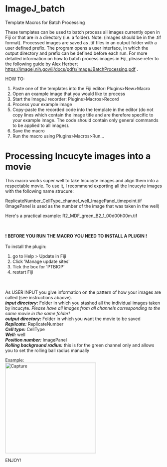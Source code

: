# ImageJ_batch
Template Macros for Batch Processing

These templates can be used to batch process all images currently open in Fiji or that are in a directory (i.e. a folder). Note: (images should be in the .tif format).
Processed images are saved as .tif files in an output folder with a user defined prefix.
The program opens a user interface, in which the output directory and prefix can be defined before each run.
For more detailed information on how to batch process images in Fiji, please refer to the following guide by Alex Herbert https://imagej.nih.gov/ij/docs/pdfs/ImageJBatchProcessing.pdf .

HOW TO:
   1. Paste one of the templates into the Fiji editor: Plugins>New>Macro
   2. Open an example image that you would like to process
   3. Start the ImageJ recorder: Plugins>Macros>Record
   4. Process your example image
   5. Copy-paste the recorded code into the template in the editor (do not copy lines which contain the image title and are therefore specific to your example image. 
      The code should contain only general commands to be applied to all images).
   6. Save the macro 
   7. Run the macro using Plugins>Macros>Run... 



# Processing Incucyte images into a movie

This macro works super well to take Incucyte images and align them into a respectable movie.
To use it, I recommend exporting all the Incucyte images with the following name strucure:

ReplicateNumber_CellType_channel_well_ImagePanel_timepoint.tif  (ImagePanel is used as the number of the image that was taken in the well)

Here's a practical example: 
R2_MDF_green_B2_1_00d00h00m.tif

<br><br>
<strong> ! BEFORE YOU RUN THE MACRO YOU NEED TO INSTALL A PLUGIN ! </strong> <br>  
To install the plugin:
1. go to Help > Update in Fiji
2. Click 'Manage update sites'
3. Tick the box for 'PTBIOP'
4. restart Fiji
   
<br><br>
As USER INPUT you give information on the pattern of how your images are called (see instructions abaove).<br>
<b>*input directory:*</b> Folder in which you stashed all the individual images taken by incucyte. 
*Please have all images from all channels corresponding to the same movie in the same folder!* <br>
<b>*output directory:*</b> Folder in which you want the movie to be saved <br>
<b>*Replicate:*</b> ReplicateNumber <br>
<b>*Cell type:*</b> CellType <br>
<b>*Well:*</b> well<br>
<b>*Position number:*</b> ImagePanel <br>
<b>*Rolling background radius:*</b> this is for the green channel only and allows you to set the rolling ball radius manually<br>

Example: <br>
<img width="291" alt="Capture" src="https://user-images.githubusercontent.com/87492099/149831113-2f0993aa-4f4f-4e47-9b2b-ac22b0fb894c.PNG">



ENJOY!
